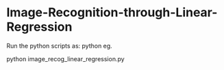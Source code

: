 # Image-Recognition-through-Linear-Regression

Run the python scripts as: python
eg.

python image_recog_linear_regression.py
